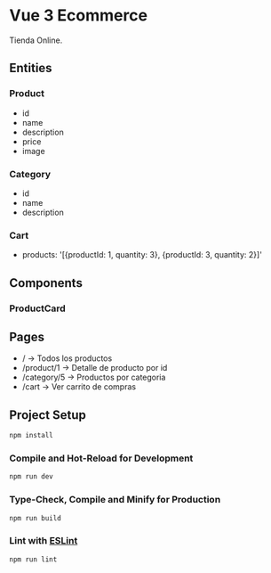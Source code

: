 # Vue 3 Ecommerce

Tienda Online.

## Entities 

### Product

- id
- name
- description 
- price
- image

### Category

- id
- name
- description

### Cart

- products: '[{productId: 1, quantity: 3}, {productId: 3, quantity: 2}]'


## Components

### ProductCard

## Pages

- / -> Todos los productos
- /product/1 -> Detalle de producto por id
- /category/5 -> Productos por categoria
- /cart -> Ver carrito de compras



## Project Setup

```sh
npm install
```

### Compile and Hot-Reload for Development

```sh
npm run dev
```

### Type-Check, Compile and Minify for Production

```sh
npm run build
```

### Lint with [ESLint](https://eslint.org/)

```sh
npm run lint
```
